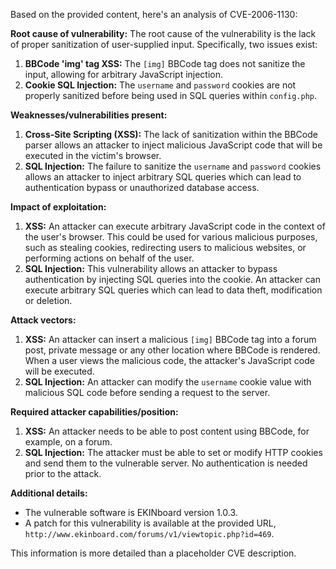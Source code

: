 Based on the provided content, here's an analysis of CVE-2006-1130:

**Root cause of vulnerability:**
The root cause of the vulnerability is the lack of proper sanitization of user-supplied input. Specifically, two issues exist:
1.  **BBCode 'img' tag XSS:** The `[img]` BBCode tag does not sanitize the input, allowing for arbitrary JavaScript injection.
2.  **Cookie SQL Injection:** The `username` and `password` cookies are not properly sanitized before being used in SQL queries within `config.php`.

**Weaknesses/vulnerabilities present:**
1. **Cross-Site Scripting (XSS):** The lack of sanitization within the BBCode parser allows an attacker to inject malicious JavaScript code that will be executed in the victim's browser.
2. **SQL Injection:** The failure to sanitize the `username` and `password` cookies allows an attacker to inject arbitrary SQL queries which can lead to authentication bypass or unauthorized database access.

**Impact of exploitation:**
1.  **XSS:** An attacker can execute arbitrary JavaScript code in the context of the user's browser. This could be used for various malicious purposes, such as stealing cookies, redirecting users to malicious websites, or performing actions on behalf of the user.
2. **SQL Injection:** This vulnerability allows an attacker to bypass authentication by injecting SQL queries into the cookie. An attacker can execute arbitrary SQL queries which can lead to data theft, modification or deletion.

**Attack vectors:**
1. **XSS:** An attacker can insert a malicious `[img]` BBCode tag into a forum post, private message or any other location where BBCode is rendered. When a user views the malicious code, the attacker's JavaScript code will be executed.
2. **SQL Injection:** An attacker can modify the `username` cookie value with malicious SQL code before sending a request to the server.

**Required attacker capabilities/position:**
1. **XSS:** An attacker needs to be able to post content using BBCode, for example, on a forum.
2.  **SQL Injection:** The attacker must be able to set or modify HTTP cookies and send them to the vulnerable server. No authentication is needed prior to the attack.

**Additional details:**
- The vulnerable software is EKINboard version 1.0.3.
- A patch for this vulnerability is available at the provided URL, `http://www.ekinboard.com/forums/v1/viewtopic.php?id=469`.

This information is more detailed than a placeholder CVE description.